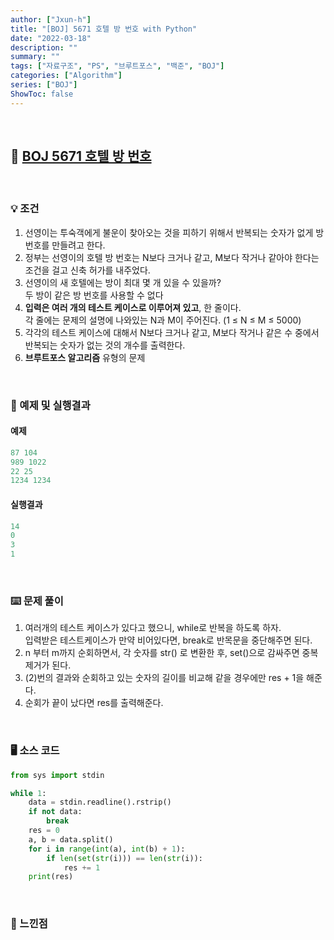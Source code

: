 ```yaml
---
author: ["Jxun-h"]
title: "[BOJ] 5671 호텔 방 번호 with Python"
date: "2022-03-18"
description: ""
summary: ""
tags: ["자료구조", "PS", "브루트포스", "백준", "BOJ"]
categories: ["Algorithm"]
series: ["BOJ"]
ShowToc: false
---
```


<br>

## 📌 <a href="https://www.acmicpc.net/problem/5671" target="_blank">BOJ 5671 호텔 방 번호</a>

<br>

### 💡 조건

1.  선영이는 투숙객에게 불운이 찾아오는 것을 피하기 위해서 반복되는 숫자가 없게 방 번호를 만들려고 한다.
2.  정부는 선영이의 호텔 방 번호는 N보다 크거나 같고, M보다 작거나 같아야 한다는 조건을 걸고 신축 허가를 내주었다.
3.  선영이의 새 호텔에는 방이 최대 몇 개 있을 수 있을까?  
    두 방이 같은 방 번호를 사용할 수 없다
4.  **입력은 여러 개의 테스트 케이스로 이루어져 있고**, 한 줄이다.  
    각 줄에는 문제의 설명에 나와있는 N과 M이 주어진다. (1 ≤ N ≤ M ≤ 5000)
5.  각각의 테스트 케이스에 대해서 N보다 크거나 같고, M보다 작거나 같은 수 중에서 반복되는 숫자가 없는 것의 개수를 출력한다.
6.  **브루트포스 알고리즘** 유형의 문제

<br>

### 🔖 예제 및 실행결과

#### 예제

```py
87 104
989 1022
22 25
1234 1234
```

#### 실행결과

```py
14
0
3
1
```

<br>

### ⌨️ 문제 풀이

1.  여러개의 테스트 케이스가 있다고 했으니, while로 반복을 하도록 하자.  
    입력받은 테스트케이스가 만약 비어있다면, break로 반목문을 중단해주면 된다.
2.  n 부터 m까지 순회하면서, 각 숫자를 str() 로 변환한 후, set()으로 감싸주면 중복제거가 된다.
3.  (2)번의 결과와 순회하고 있는 숫자의 길이를 비교해 같을 경우에만 res + 1을 해준다.
4.  순회가 끝이 났다면 res를 출력해준다.

<br>

### 🖥 소스 코드

```py
from sys import stdin

while 1:
    data = stdin.readline().rstrip()
    if not data:
        break
    res = 0
    a, b = data.split()
    for i in range(int(a), int(b) + 1):
        if len(set(str(i))) == len(str(i)):
            res += 1
    print(res)
```

<br>

### 💾 느낀점